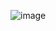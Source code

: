 ![image](https://user-images.githubusercontent.com/11890057/210198285-a03f63a2-38c2-4e54-a818-b414a5acbc91.png)
